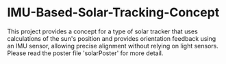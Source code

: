 # IMU-Based-Solar-Tracking-Concept
This project provides a concept for a type of solar tracker that uses calculations of the sun's position and provides orientation feedback using an IMU sensor, allowing precise alignment without relying on light sensors. Please read the poster file 'solarPoster' for more detail.
